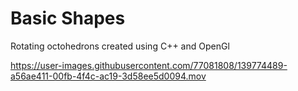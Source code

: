# Basic Shapes
Rotating octohedrons created using C++ and OpenGl

https://user-images.githubusercontent.com/77081808/139774489-a56ae411-00fb-4f4c-ac19-3d58ee5d0094.mov

